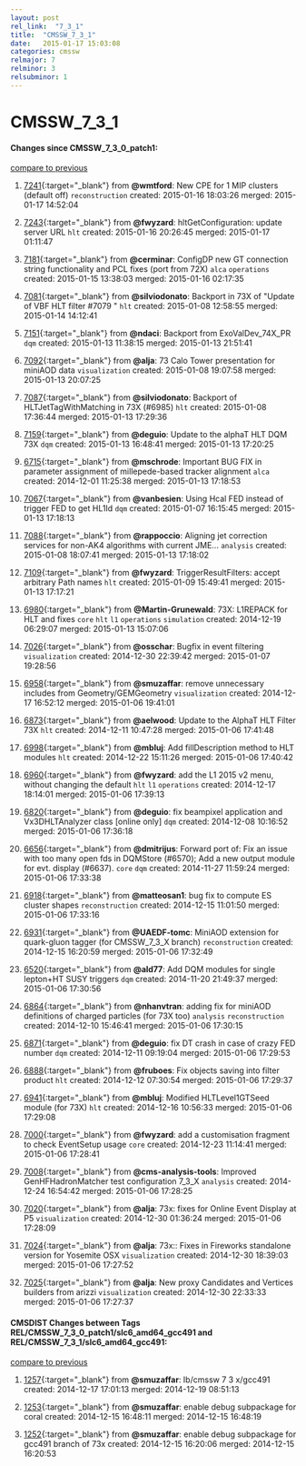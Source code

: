 ```yaml
---
layout: post
rel_link:  "7_3_1"
title:  "CMSSW_7_3_1"
date:   2015-01-17 15:03:08
categories: cmssw
relmajor: 7
relminor: 3
relsubminor: 1
---
```


# CMSSW_7_3_1
#### Changes since CMSSW_7_3_0_patch1:

[compare to previous](https://github.com/cms-sw/cmssw/compare/CMSSW_7_3_0_patch1...CMSSW_7_3_1)



1. [7241](http://github.com/cms-sw/cmssw/pull/7241){:target="_blank"}  from **@wmtford**: New CPE for 1 MIP clusters (default off) `reconstruction`  created: 2015-01-16 18:03:26 merged: 2015-01-17 14:52:04

2. [7243](http://github.com/cms-sw/cmssw/pull/7243){:target="_blank"}  from **@fwyzard**: hltGetConfiguration: update server URL `hlt`  created: 2015-01-16 20:26:45 merged: 2015-01-17 01:11:47

3. [7181](http://github.com/cms-sw/cmssw/pull/7181){:target="_blank"}  from **@cerminar**: ConfigDP new GT connection string functionality and PCL fixes (port from 72X) `alca`  `operations`  created: 2015-01-15 13:38:03 merged: 2015-01-16 02:17:35

4. [7081](http://github.com/cms-sw/cmssw/pull/7081){:target="_blank"}  from **@silviodonato**: Backport in 73X of "Update of VBF HLT filter #7079 " `hlt`  created: 2015-01-08 12:58:55 merged: 2015-01-14 14:12:41

5. [7151](http://github.com/cms-sw/cmssw/pull/7151){:target="_blank"}  from **@ndaci**: Backport from ExoValDev_74X_PR `dqm`  created: 2015-01-13 11:38:15 merged: 2015-01-13 21:51:41

6. [7092](http://github.com/cms-sw/cmssw/pull/7092){:target="_blank"}  from **@alja**: 73 Calo Tower presentation for miniAOD data `visualization`  created: 2015-01-08 19:07:58 merged: 2015-01-13 20:07:25

7. [7087](http://github.com/cms-sw/cmssw/pull/7087){:target="_blank"}  from **@silviodonato**: Backport of HLTJetTagWithMatching in 73X (#6985) `hlt`  created: 2015-01-08 17:36:44 merged: 2015-01-13 17:29:36

8. [7159](http://github.com/cms-sw/cmssw/pull/7159){:target="_blank"}  from **@deguio**: Update to the alphaT HLT DQM 73X `dqm`  created: 2015-01-13 16:48:41 merged: 2015-01-13 17:20:25

9. [6715](http://github.com/cms-sw/cmssw/pull/6715){:target="_blank"}  from **@mschrode**: Important BUG FIX in parameter assignment of millepede-based tracker alignment `alca`  created: 2014-12-01 11:25:38 merged: 2015-01-13 17:18:53

10. [7067](http://github.com/cms-sw/cmssw/pull/7067){:target="_blank"}  from **@vanbesien**: Using Hcal FED instead of trigger FED to get HL1Id `dqm`  created: 2015-01-07 16:15:45 merged: 2015-01-13 17:18:13

11. [7088](http://github.com/cms-sw/cmssw/pull/7088){:target="_blank"}  from **@rappoccio**: Aligning jet correction services for non-AK4 algorithms with current JME... `analysis`  created: 2015-01-08 18:07:41 merged: 2015-01-13 17:18:02

12. [7109](http://github.com/cms-sw/cmssw/pull/7109){:target="_blank"}  from **@fwyzard**: TriggerResultFilters: accept arbitrary Path names `hlt`  created: 2015-01-09 15:49:41 merged: 2015-01-13 17:17:21

13. [6980](http://github.com/cms-sw/cmssw/pull/6980){:target="_blank"}  from **@Martin-Grunewald**: 73X: L1REPACK for HLT and fixes `core`  `hlt`  `l1`  `operations`  `simulation`  created: 2014-12-19 06:29:07 merged: 2015-01-13 15:07:06

14. [7026](http://github.com/cms-sw/cmssw/pull/7026){:target="_blank"}  from **@osschar**: Bugfix in event filtering `visualization`  created: 2014-12-30 22:39:42 merged: 2015-01-07 19:28:56

15. [6958](http://github.com/cms-sw/cmssw/pull/6958){:target="_blank"}  from **@smuzaffar**: remove unnecessary includes from Geometry/GEMGeometry `visualization`  created: 2014-12-17 16:52:12 merged: 2015-01-06 19:41:01

16. [6873](http://github.com/cms-sw/cmssw/pull/6873){:target="_blank"}  from **@aelwood**: Update to the AlphaT HLT Filter 73X `hlt`  created: 2014-12-11 10:47:28 merged: 2015-01-06 17:41:48

17. [6998](http://github.com/cms-sw/cmssw/pull/6998){:target="_blank"}  from **@mbluj**: Add fillDescription method to HLT modules `hlt`  created: 2014-12-22 15:11:26 merged: 2015-01-06 17:40:42

18. [6960](http://github.com/cms-sw/cmssw/pull/6960){:target="_blank"}  from **@fwyzard**: add the L1 2015 v2 menu, without changing the default `hlt`  `l1`  `operations`  created: 2014-12-17 18:14:01 merged: 2015-01-06 17:39:13

19. [6820](http://github.com/cms-sw/cmssw/pull/6820){:target="_blank"}  from **@deguio**: fix beampixel application and Vx3DHLTAnalyzer class [online only] `dqm`  created: 2014-12-08 10:16:52 merged: 2015-01-06 17:36:18

20. [6656](http://github.com/cms-sw/cmssw/pull/6656){:target="_blank"}  from **@dmitrijus**: Forward port of: Fix an issue with too many open fds in DQMStore (#6570); Add a new output module for evt. display (#6637). `core`  `dqm`  created: 2014-11-27 11:59:24 merged: 2015-01-06 17:33:38

21. [6918](http://github.com/cms-sw/cmssw/pull/6918){:target="_blank"}  from **@matteosan1**: bug fix to compute ES cluster shapes `reconstruction`  created: 2014-12-15 11:01:50 merged: 2015-01-06 17:33:16

22. [6931](http://github.com/cms-sw/cmssw/pull/6931){:target="_blank"}  from **@UAEDF-tomc**: MiniAOD extension for quark-gluon tagger (for CMSSW_7_3_X branch) `reconstruction`  created: 2014-12-15 16:20:59 merged: 2015-01-06 17:32:49

23. [6520](http://github.com/cms-sw/cmssw/pull/6520){:target="_blank"}  from **@ald77**: Add DQM modules for single lepton+HT SUSY triggers `dqm`  created: 2014-11-20 21:49:37 merged: 2015-01-06 17:30:56

24. [6864](http://github.com/cms-sw/cmssw/pull/6864){:target="_blank"}  from **@nhanvtran**: adding fix for miniAOD definitions of charged particles (for 73X too) `analysis`  `reconstruction`  created: 2014-12-10 15:46:41 merged: 2015-01-06 17:30:15

25. [6871](http://github.com/cms-sw/cmssw/pull/6871){:target="_blank"}  from **@deguio**: fix DT crash in case of crazy FED number `dqm`  created: 2014-12-11 09:19:04 merged: 2015-01-06 17:29:53

26. [6888](http://github.com/cms-sw/cmssw/pull/6888){:target="_blank"}  from **@fruboes**: Fix objects saving into filter product `hlt`  created: 2014-12-12 07:30:54 merged: 2015-01-06 17:29:37

27. [6941](http://github.com/cms-sw/cmssw/pull/6941){:target="_blank"}  from **@mbluj**: Modified HLTLevel1GTSeed module (for 73X) `hlt`  created: 2014-12-16 10:56:33 merged: 2015-01-06 17:29:08

28. [7000](http://github.com/cms-sw/cmssw/pull/7000){:target="_blank"}  from **@fwyzard**: add a customisation fragment to check EventSetup usage `core`  created: 2014-12-23 11:14:41 merged: 2015-01-06 17:28:41

29. [7008](http://github.com/cms-sw/cmssw/pull/7008){:target="_blank"}  from **@cms-analysis-tools**: Improved GenHFHadronMatcher test configuration 7_3_X `analysis`  created: 2014-12-24 16:54:42 merged: 2015-01-06 17:28:25

30. [7020](http://github.com/cms-sw/cmssw/pull/7020){:target="_blank"}  from **@alja**: 73x: fixes for Online Event Display at P5 `visualization`  created: 2014-12-30 01:36:24 merged: 2015-01-06 17:28:09

31. [7024](http://github.com/cms-sw/cmssw/pull/7024){:target="_blank"}  from **@alja**: 73x:: Fixes in Fireworks standalone  version for Yosemite OSX `visualization`  created: 2014-12-30 18:39:03 merged: 2015-01-06 17:27:52

32. [7025](http://github.com/cms-sw/cmssw/pull/7025){:target="_blank"}  from **@alja**: New proxy Candidates and Vertices builders from arizzi `visualization`  created: 2014-12-30 22:33:33 merged: 2015-01-06 17:27:37

#### CMSDIST Changes between Tags REL/CMSSW_7_3_0_patch1/slc6_amd64_gcc491 and REL/CMSSW_7_3_1/slc6_amd64_gcc491:

[compare to previous](https://github.com/cms-sw/cmsdist/compare/REL/CMSSW_7_3_0_patch1/slc6_amd64_gcc491...REL/CMSSW_7_3_1/slc6_amd64_gcc491)



1. [1257](http://github.com/cms-sw/cmsdist/pull/1257){:target="_blank"}  from **@smuzaffar**: Ib/cmssw 7 3 x/gcc491 created: 2014-12-17 17:01:13 merged: 2014-12-19 08:51:13

2. [1253](http://github.com/cms-sw/cmsdist/pull/1253){:target="_blank"}  from **@smuzaffar**: enable debug subpackage for coral created: 2014-12-15 16:48:11 merged: 2014-12-15 16:48:19

3. [1252](http://github.com/cms-sw/cmsdist/pull/1252){:target="_blank"}  from **@smuzaffar**: enable debug subpackage for gcc491 branch of 73x created: 2014-12-15 16:20:06 merged: 2014-12-15 16:20:53
